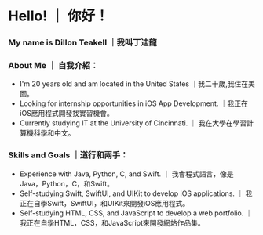 # Hello! ｜ 你好！
### My name is Dillon Teakell ｜我叫丁迪龍
### About Me ｜ 自我介紹：
- I'm 20 years old and am located in the United States ｜我二十歲,我住在美國。
- Looking for internship opportunities in iOS App Development. ｜我正在iOS應用程式開發找實習機會。
- Currently studying IT at the University of Cincinnati. ｜ 我在大學在學習計算機科學和中文。
### Skills and Goals ｜道行和兩手：
- Experience with Java, Python, C, and Swift. ｜ 我會程式語言，像是Java，Python，C，和Swift。
- Self-studying Swift, SwiftUI, and UIKit to develop iOS applications. ｜ 我正在自學Swift，SwiftUI，和UIKit來開發iOS應用程式。
- Self-studying HTML, CSS, and JavaScript to develop a web portfolio. ｜ 我正在自學HTML，CSS，和JavaScript來開發網站作品集。
